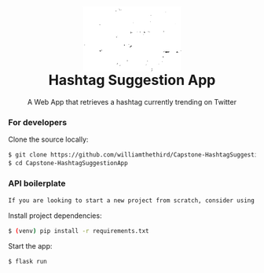 <p align="center" style="margin-bottom: 0px !important;">
  <img width="200" src="static/hashtagresizewhite.png" alt="Hashtag Suggestion App" align="center">
</p>
<h1 align="center" style="margin-top: 0px;">Hashtag Suggestion App</h1>

<p align="center" >A Web App that retrieves a hashtag currently trending on Twitter</p>

<div align="center" >

<div align="left">


### For developers
Clone the source locally:

```sh
$ git clone https://github.com/williamthethird/Capstone-HashtagSuggestionApp.git
$ cd Capstone-HashtagSuggestionApp
```

### API boilerplate
```sh
If you are looking to start a new project from scratch, consider using the [Ritekit](http://www.ritekit.com) Trending Hashtag API.
```

Install project dependencies:

```sh
$ (venv) pip install -r requirements.txt
```
Start the app:

```sh
$ flask run
```

